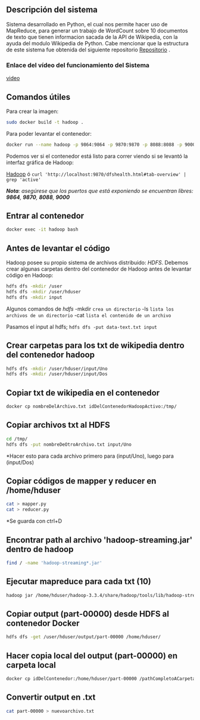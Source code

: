 ## Descripción del sistema

Sistema desarrollado en Python, el cual nos permite hacer uso de MapReduce, para generar un trabajo de WordCount sobre 10 documentos de texto que tienen informacion sacada de la API de Wikipedia, con la ayuda del modulo Wikipedia de Python. Cabe mencionar que la estructura de este sistema fue obtenida del siguiente repositorio [Repositorio](https://github.com/Naikelin/map-reduce-hadoop) .

### Enlace del vídeo del funcionamiento del Sistema

[video](https://drive.google.com/drive/folders/1k1-mOcfUquEl07Kfh8Sfny5Hu8ATFeLR?usp=sharing)

## Comandos útiles

Para crear la imagen:
```sh
sudo docker build -t hadoop .
```
Para poder levantar el contenedor:
```sh
docker run --name hadoop -p 9864:9864 -p 9870:9870 -p 8088:8088 -p 9000:9000 --hostname sd hadoop
```
Podemos ver si el contenedor está listo para correr viendo si se levantó la interfaz gráfica de Hadoop:

[Hadoop](http://localhost:9870/dfshealth.html#tab-overview) ó `curl 'http://localhost:9870/dfshealth.html#tab-overview' | grep 'active'`

***Nota**: asegúrese que los puertos que está exponiendo se encuentran libres: **9864**, **9870**, **8088**, **9000***

## Entrar al contenedor
```sh
docker exec -it hadoop bash
```
## Antes de levantar el código

Hadoop posee su propio sistema de archivos distribuido: *HDFS*. 
Debemos crear algunas carpetas dentro del contenedor de Hadoop antes de levantar código en Hadoop:
```sh
hdfs dfs -mkdir /user
hdfs dfs -mkdir /user/hduser
hdfs dfs -mkdir input	
```
Algunos comandos de *hdfs* 
	-mkdir  `crea un directorio`
	 -ls        `lista los archivos de un directorio`
	 -cat     `lista el contenido de un archivo`

Pasamos el input al hdfs;
	`hdfs dfs -put data-text.txt input`

## Crear carpetas para los txt de wikipedia dentro del contenedor hadoop
```sh
hdfs dfs -mkdir /user/hduser/input/Uno
hdfs dfs -mkdir /user/hduser/input/Dos
```
## Copiar txt de wikipedia en el contenedor
```sh
docker cp nombreDelArchivo.txt idDelContenedorHadoopActivo:/tmp/
```
## Copiar archivos txt al HDFS
```sh
cd /tmp/
hdfs dfs -put nombreDeOtroArchivo.txt input/Uno
```
*Hacer esto para cada archivo primero para (input/Uno), luego para (input/Dos)

## Copiar códigos de mapper y reducer en /home/hduser
```sh
cat > mapper.py	
cat > reducer.py
```
*Se guarda con ctrl+D

## Encontrar path al archivo 'hadoop-streaming.jar' dentro de hadoop
```sh
find / -name 'hadoop-streaming*.jar'
```

## Ejecutar mapreduce para cada txt (10)
```sh
hadoop jar /home/hduser/hadoop-3.3.4/share/hadoop/tools/lib/hadoop-streaming-3.3.4.jar -file /home/hduser/mapper.py -mapper mapper.py -file /home/hduser/reducer.py -reducer reducer.py -input /user/hduser/input/Uno/a.txt -input /user/hduser/input/Uno/b.txt -input /user/hduser/input/Uno/c.txt -input /user/hduser/input/Uno/d.txt -input /user/hduser/input/Uno/f.txt -input /user/hduser/input/Dos/g.txt -input /user/hduser/input/Dos/h.txt -input /user/hduser/input/Dos/j.txt -input /user/hduser/input/Dos/k.txt -input /user/hduser/input/Dos/l.txt -output /user/hduser/output
```
## Copiar output (part-00000) desde HDFS al contenedor Docker
```sh
hdfs dfs -get /user/hduser/output/part-00000 /home/hduser/
```

## Hacer copia local del output (part-00000) en carpeta local
```sh
docker cp idDelContenedor:/home/hduser/part-00000 /pathCompletoACarpeta
```

## Convertir output en .txt
```sh
cat part-00000 > nuevoarchivo.txt
```
